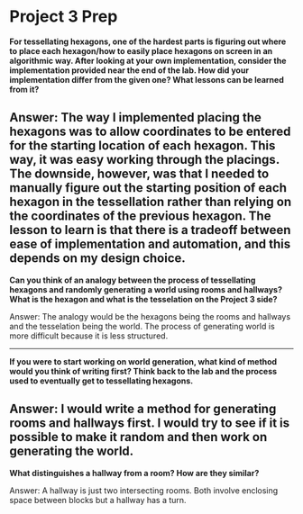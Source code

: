 # Project 3 Prep

**For tessellating hexagons, one of the hardest parts is figuring out where to place each hexagon/how to easily place hexagons on screen in an algorithmic way.
After looking at your own implementation, consider the implementation provided near the end of the lab.
How did your implementation differ from the given one? What lessons can be learned from it?**

Answer:
The way I implemented placing the hexagons was to allow coordinates to be entered for the starting location of each hexagon. This way, it was easy working through the placings. The downside, however, was that I needed to manually figure out the starting position of each hexagon in the tessellation rather than relying on the coordinates of the previous hexagon. The lesson to learn is that there is a tradeoff between ease of implementation and automation, and this depends on my design choice.
-----

**Can you think of an analogy between the process of tessellating hexagons and randomly generating a world using rooms and hallways?
What is the hexagon and what is the tesselation on the Project 3 side?**

Answer: 
The analogy would be the hexagons being the rooms and hallways and the tesselation being the world. The process of generating world is more difficult because it is less structured.

-----
**If you were to start working on world generation, what kind of method would you think of writing first? 
Think back to the lab and the process used to eventually get to tessellating hexagons.**

Answer:
I would write a method for generating rooms and hallways first. I would try to see if it is possible to make it random and then work on generating the world.
-----
**What distinguishes a hallway from a room? How are they similar?**

Answer:
A hallway is just two intersecting rooms. Both involve enclosing space between blocks but a hallway has a turn.

